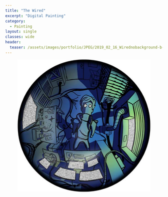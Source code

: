 ```yaml
---
title: "The Wired"
excerpt: "Digital Painting"
category:
  - Painting
layout: single
classes: wide
header:
  teaser: /assets/images/portfolio/JPEG/2019_02_16_Wirednobackground-b-c_1.jpg
---
```


<figure class="align-center">
	<a href="/assets/images/portfolio/JPEG/2019_02_16_Wirednobackground-b-c_1.jpg"><img src="/assets/images/portfolio/JPEG/2019_02_16_Wirednobackground-b-c_1.jpg"></a>
</figure>
